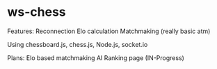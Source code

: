 ws-chess
========

Features:
Reconnection
Elo calculation
Matchmaking (really basic atm)

Using chessboard.js, chess.js, Node.js, socket.io

Plans:
Elo based matchmaking
AI
Ranking page (IN-Progress)
